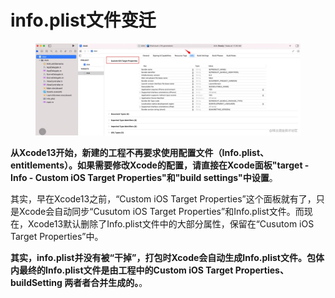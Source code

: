 # info.plist文件变迁

<figure><img src="../../../.gitbook/assets/image (119).png" alt=""><figcaption></figcaption></figure>

**从Xcode13开始，新建的工程不再要求使用配置文件（Info.plist、entitlements）。如果需要修改Xcode的配置，请直接在Xcode面板"target - Info - Custom iOS Target Properties"和"build settings"中设置**。

其实，早在Xcode13之前，“Custom iOS Target Properties”这个面板就有了，只是Xcode会自动同步“Cusutom iOS Target Properties”和Info.plist文件。而现在，Xcode13默认删除了Info.plist文件中的大部分属性，保留在“Cusutom iOS Target Properties”中。

**其实，info.plist并没有被“干掉”，打包时Xcode会自动生成Info.plist文件。包体内最终的Info.plist文件是由工程中的Custom iOS Target Properties、buildSetting 两者者合并生成的。**。

